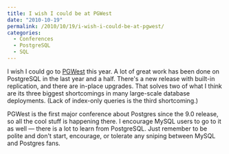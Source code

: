 ```yaml
---
title: I wish I could be at PGWest
date: "2010-10-19"
permalink: /2010/10/19/i-wish-i-could-be-at-pgwest/
categories:
  - Conferences
  - PostgreSQL
  - SQL
---
```

I wish I could go to [PGWest][1] this year. A lot of great work has been done on PostgreSQL in the last year and a half. There's a new release with built-in replication, and there are in-place upgrades. That solves two of what I think are its three biggest shortcomings in many large-scale database deployments. (Lack of index-only queries is the third shortcoming.)

PGWest is the first major conference about Postgres since the 9.0 release, so all the cool stuff is happening there. I encourage MySQL users to go to it as well &#8212; there is a lot to learn from PostgreSQL. Just remember to be polite and don't start, encourage, or tolerate any sniping between MySQL and Postgres fans.

 [1]: https://www.postgresqlconference.org/2010/west/
